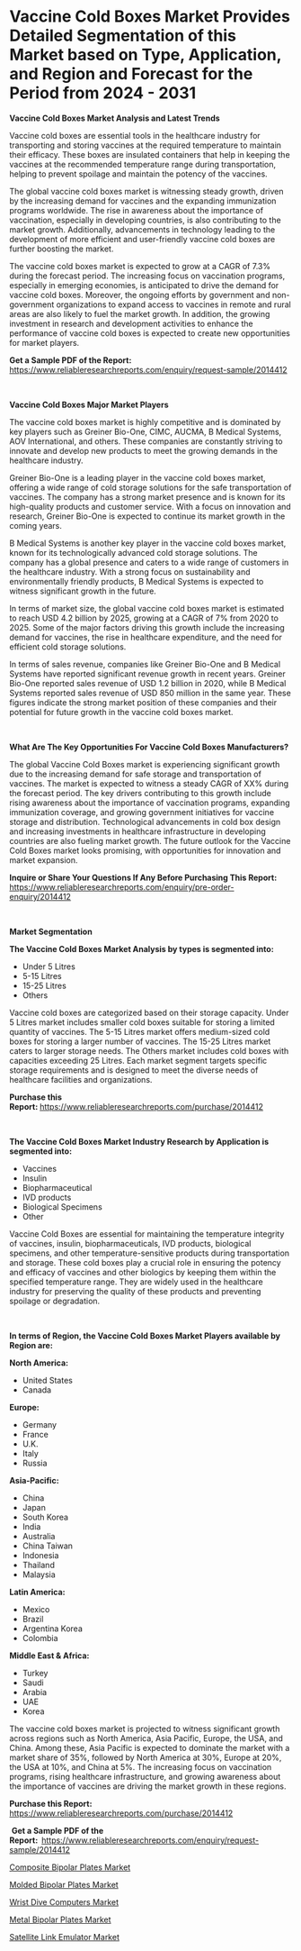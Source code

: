 <p><h1>Vaccine Cold Boxes Market Provides Detailed Segmentation of this Market based on Type, Application, and Region and Forecast for the Period from 2024 - 2031</h1></p><p><strong>Vaccine Cold Boxes Market Analysis and Latest Trends</strong></p>
<p><p>Vaccine cold boxes are essential tools in the healthcare industry for transporting and storing vaccines at the required temperature to maintain their efficacy. These boxes are insulated containers that help in keeping the vaccines at the recommended temperature range during transportation, helping to prevent spoilage and maintain the potency of the vaccines.</p><p>The global vaccine cold boxes market is witnessing steady growth, driven by the increasing demand for vaccines and the expanding immunization programs worldwide. The rise in awareness about the importance of vaccination, especially in developing countries, is also contributing to the market growth. Additionally, advancements in technology leading to the development of more efficient and user-friendly vaccine cold boxes are further boosting the market.</p><p>The vaccine cold boxes market is expected to grow at a CAGR of 7.3% during the forecast period. The increasing focus on vaccination programs, especially in emerging economies, is anticipated to drive the demand for vaccine cold boxes. Moreover, the ongoing efforts by government and non-government organizations to expand access to vaccines in remote and rural areas are also likely to fuel the market growth. In addition, the growing investment in research and development activities to enhance the performance of vaccine cold boxes is expected to create new opportunities for market players.</p></p>
<p><strong>Get a Sample PDF of the Report:&nbsp;</strong> <a href="https://www.reliableresearchreports.com/enquiry/request-sample/2014412">https://www.reliableresearchreports.com/enquiry/request-sample/2014412</a></p>
<p>&nbsp;</p>
<p><strong>Vaccine Cold Boxes Major Market Players</strong></p>
<p><p>The vaccine cold boxes market is highly competitive and is dominated by key players such as Greiner Bio-One, CIMC, AUCMA, B Medical Systems, AOV International, and others. These companies are constantly striving to innovate and develop new products to meet the growing demands in the healthcare industry.</p><p>Greiner Bio-One is a leading player in the vaccine cold boxes market, offering a wide range of cold storage solutions for the safe transportation of vaccines. The company has a strong market presence and is known for its high-quality products and customer service. With a focus on innovation and research, Greiner Bio-One is expected to continue its market growth in the coming years.</p><p>B Medical Systems is another key player in the vaccine cold boxes market, known for its technologically advanced cold storage solutions. The company has a global presence and caters to a wide range of customers in the healthcare industry. With a strong focus on sustainability and environmentally friendly products, B Medical Systems is expected to witness significant growth in the future.</p><p>In terms of market size, the global vaccine cold boxes market is estimated to reach USD 4.2 billion by 2025, growing at a CAGR of 7% from 2020 to 2025. Some of the major factors driving this growth include the increasing demand for vaccines, the rise in healthcare expenditure, and the need for efficient cold storage solutions.</p><p>In terms of sales revenue, companies like Greiner Bio-One and B Medical Systems have reported significant revenue growth in recent years. Greiner Bio-One reported sales revenue of USD 1.2 billion in 2020, while B Medical Systems reported sales revenue of USD 850 million in the same year. These figures indicate the strong market position of these companies and their potential for future growth in the vaccine cold boxes market.</p></p>
<p>&nbsp;</p>
<p><strong>What Are The Key Opportunities For Vaccine Cold Boxes Manufacturers?</strong></p>
<p><p>The global Vaccine Cold Boxes market is experiencing significant growth due to the increasing demand for safe storage and transportation of vaccines. The market is expected to witness a steady CAGR of XX% during the forecast period. The key drivers contributing to this growth include rising awareness about the importance of vaccination programs, expanding immunization coverage, and growing government initiatives for vaccine storage and distribution. Technological advancements in cold box design and increasing investments in healthcare infrastructure in developing countries are also fueling market growth. The future outlook for the Vaccine Cold Boxes market looks promising, with opportunities for innovation and market expansion.</p></p>
<p><strong>Inquire or Share Your Questions If Any Before Purchasing This Report:</strong> <a href="https://www.reliableresearchreports.com/enquiry/pre-order-enquiry/2014412">https://www.reliableresearchreports.com/enquiry/pre-order-enquiry/2014412</a></p>
<p>&nbsp;</p>
<p><strong>Market Segmentation</strong></p>
<p><strong>The Vaccine Cold Boxes Market Analysis by types is segmented into:</strong></p>
<p><ul><li>Under 5 Litres</li><li>5-15 Litres</li><li>15-25 Litres</li><li>Others</li></ul></p>
<p><p>Vaccine cold boxes are categorized based on their storage capacity. Under 5 Litres market includes smaller cold boxes suitable for storing a limited quantity of vaccines. The 5-15 Litres market offers medium-sized cold boxes for storing a larger number of vaccines. The 15-25 Litres market caters to larger storage needs. The Others market includes cold boxes with capacities exceeding 25 Litres. Each market segment targets specific storage requirements and is designed to meet the diverse needs of healthcare facilities and organizations.</p></p>
<p><strong>Purchase this Report:&nbsp;</strong><a href="https://www.reliableresearchreports.com/purchase/2014412">https://www.reliableresearchreports.com/purchase/2014412</a></p>
<p>&nbsp;</p>
<p><strong>The Vaccine Cold Boxes Market Industry Research by Application is segmented into:</strong></p>
<p><ul><li>Vaccines</li><li>Insulin</li><li>Biopharmaceutical</li><li>IVD products</li><li>Biological Specimens</li><li>Other</li></ul></p>
<p><p>Vaccine Cold Boxes are essential for maintaining the temperature integrity of vaccines, insulin, biopharmaceuticals, IVD products, biological specimens, and other temperature-sensitive products during transportation and storage. These cold boxes play a crucial role in ensuring the potency and efficacy of vaccines and other biologics by keeping them within the specified temperature range. They are widely used in the healthcare industry for preserving the quality of these products and preventing spoilage or degradation.</p></p>
<p>&nbsp;</p>
<p><strong>In terms of Region, the Vaccine Cold Boxes Market Players available by Region are:</strong></p>
<p>
    <p> <strong> North America: </strong>
        <ul>
            <li>United States</li>
            <li>Canada</li>
        </ul>
        </p> 
    <p> <strong> Europe: </strong>
        <ul>
            <li>Germany</li>
            <li>France</li>
            <li>U.K.</li>
            <li>Italy</li>
            <li>Russia</li>
        </ul>
        </p> 
    <p> <strong> Asia-Pacific: </strong>
        <ul>
            <li>China</li>
            <li>Japan</li>
            <li>South Korea</li>
            <li>India</li>
            <li>Australia</li>
            <li>China Taiwan</li>
            <li>Indonesia</li>
            <li>Thailand</li>
            <li>Malaysia</li>
        </ul>
        </p> 
    <p> <strong> Latin America: </strong>
        <ul>
            <li>Mexico</li>
            <li>Brazil</li>
            <li>Argentina Korea</li>
            <li>Colombia</li>
        </ul>
        </p> 
    <p> <strong> Middle East & Africa: </strong>
        <ul>
            <li>Turkey</li>
            <li>Saudi</li>
            <li>Arabia</li>
            <li>UAE</li>
            <li>Korea</li>
        </ul>
    </p>
    </p>
<p><p>The vaccine cold boxes market is projected to witness significant growth across regions such as North America, Asia Pacific, Europe, the USA, and China. Among these, Asia Pacific is expected to dominate the market with a market share of 35%, followed by North America at 30%, Europe at 20%, the USA at 10%, and China at 5%. The increasing focus on vaccination programs, rising healthcare infrastructure, and growing awareness about the importance of vaccines are driving the market growth in these regions.</p></p>
<p><strong>Purchase this Report: </strong><a href="https://www.reliableresearchreports.com/purchase/2014412">https://www.reliableresearchreports.com/purchase/2014412</a></p>
<p>&nbsp;<strong>Get a Sample PDF of the Report:&nbsp;&nbsp;</strong><a href="https://www.reliableresearchreports.com/enquiry/request-sample/2014412">https://www.reliableresearchreports.com/enquiry/request-sample/2014412</a></p>
<p><strong></strong></p>
<p><p><a href="https://lydian-appliance-61d.notion.site/Composite-Bipolar-Plates-Market-Centers-on-Aspects-such-as-Market-Growth-Market-Share-Market-Oppor-0cbfb49a9c78497dbf1693d8ac70a4bc">Composite Bipolar Plates Market</a></p><p><a href="https://forested-sushi-9b0.notion.site/Molded-Bipolar-Plates-Market-Size-2024-2031-Global-Industrial-Analysis-Key-Geographical-Regions--6da1932974af4d5081f77687562d3ec6">Molded Bipolar Plates Market</a></p><p><a href="https://view.publitas.com/reportprime-1/wrist-dive-computers-market-a-comprehensive-report-of-its-market-share-growth-trends-2024-2031/">Wrist Dive Computers Market</a></p><p><a href="https://summer-dogwood-3e9.notion.site/Metal-Bipolar-Plates-Market-Research-Report-Unlocks-Analysis-on-the-Market-Financial-Status-Market--0997e80762c8435ab8c39a00be0bbde4">Metal Bipolar Plates Market</a></p><p><a href="https://view.publitas.com/reportprime-1/satellite-link-emulator-market-size-growing-and-forecasted-for-period-from-2024-2031-and-provides-complete-market-analysis-of-this-market/">Satellite Link Emulator Market</a></p></p>